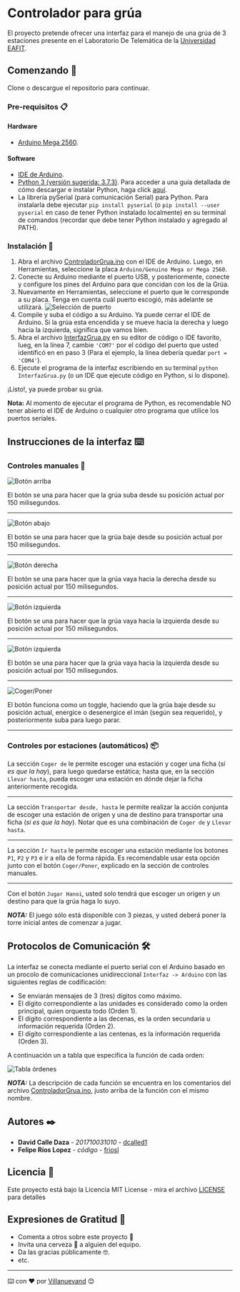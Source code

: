 # Controlador para grúa

El proyecto pretende ofrecer una interfaz para el manejo de una grúa de 3 estaciones presente en el Laboratorio De Telemática de la [Universidad EAFIT](http://www.eafit.edu.co/).

## Comenzando 🚀

Clone o descargue el repositorio para continuar.


### Pre-requisitos 📋

#### Hardware
- [Arduino Mega 2560](https://store.arduino.cc/usa/mega-2560-r3).

#### Software
- [IDE de Arduino](https://www.arduino.cc/en/Main/Software).
- [Python 3 (versión sugerida: 3.7.3)](https://www.python.org/downloads/). Para acceder a una guía detallada de cómo descargar e instalar Python, haga click [aquí](https://es.wikihow.com/instalar-Python).
- La librería pySerial (para comunicación Serial) para Python. Para instalarla debe ejecutar `pip install pyserial` (o `pip install --user pyserial` en caso de tener Python instalado localmente) en su terminal de comandos (recordar que debe tener Python instalado y agregado al PATH).

### Instalación 🔧

1. Abra el archivo [ControladorGrua.ino](ControladorGrua/ControladorGrua.ino) con el IDE de Arduino. Luego, en Herramientas, seleccione la placa `Arduino/Genuino Mega or Mega 2560`.
2. Conecte su Arduino mediante el puerto USB, y posteriormente, conecte y configure los pines del Arduino para que concidan con los de la Grúa.
3. Nuevamente en Herramientas, seleccione el puerto que le corresponde a su placa. Tenga en cuenta cuál puerto escogió, más adelante se utilizará.
![Selección de puerto](https://aprendiendoarduino.files.wordpress.com/2017/05/puerto_arduino1.png)
4. Compile y suba el código a su Arduino. Ya puede cerrar el IDE de Arduino.
Si la grúa esta encendida y se mueve hacia la derecha y luego hacia la izquierda, significa que vamos bien.
5. Abra el archivo [InterfazGrua.py](InterfazGrua.py) en su editor de código o IDE favorito, lueg, en la línea 7, cambie `'COM7'` por el código del puerto que usted identificó en en paso 3 (Para el ejemplo, la línea debería quedar `port = 'COM4'`).
6. Ejecute el programa de la interfaz escribiendo en su terminal `python InterfazGrua.py` (o un IDE que ejecute código en Python, si lo dispone).

¡Listo!, ya puede probar su grúa.

**Nota:** Al momento de ejecutar el programa de Python, es recomendable NO tener abierto el IDE de Arduino o cualquier otro programa que utilice los puertos seriales.

## Instrucciones de la interfaz ⌨️

### Controles manuales ️🔩

![Botón arriba](resources/flechaarriba.PNG)

El botón se una para hacer que la grúa suba desde su posición actual por 150 milisegundos.

---

![Botón abajo](resources/Flechabajo.PNG)

El botón se una para hacer que la grúa baje desde su posición actual por 150 milisegundos.

---

![Botón derecha](resources/Flechader.PNG)

El botón se una para hacer que la grúa vaya hacia la derecha desde su posición actual por 150 milisegundos.

---

![Botón izquierda](resources/Flechaizq.PNG)

El botón se una para hacer que la grúa vaya hacia la izquierda desde su posición actual por 150 milisegundos.

---

![Botón izquierda](resources/Flechaizq.PNG)

El botón se una para hacer que la grúa vaya hacia la izquierda desde su posición actual por 150 milisegundos.

---

![Coger/Poner](resources/rayo.png) 

El botón funciona como un toggle, haciendo que la grúa baje desde su posición actual, energice o desenergice el imán (según sea requerido), y posteriormente suba para luego parar.

---

### Controles por estaciones (automáticos) 📦

La sección `Coger de` le permite escoger una estación y coger una ficha (_si es que la hay_), para luego quedarse estática; hasta que, en la sección `Llevar hasta`, pueda escoger una estación en dónde dejar la ficha anteriormente recogida.

---

La sección `Transportar desde, hasta` le permite realizar la acción conjunta de escoger una estación de origen y una de destino para transportar una ficha (_si es que la hay_). Notar que es una combinación de `Coger de` y `Llevar hasta`.

---

La sección `Ir hasta` le permite escoger una estación mediante los botones `P1`, `P2` y `P3` e ir a ella de forma rápida. Es recomendable usar esta opción junto con el botón `Coger/Poner`, explicado en la sección de controles manuales.

---

Con el botón `Jugar Hanoi`, usted solo tendrá que escoger un origen y un destino para que la grúa haga lo suyo. 

___NOTA:___ El juego sólo está disponible con 3 piezas, y usted deberá poner la torre inicial antes de comenzar a jugar.

## Protocolos de Comunicación 🛠️

La interfaz se conecta mediante el puerto serial con el Arduino basado en un procolo de comunicaciones unidireccional `Interfaz -> Arduino` con las siguientes reglas de codificación:

- Se enviarán mensajes de 3 (tres) dígitos como máximo.
- El dígito correspondiente a las unidades es considerado como la orden principal, quien orquesta todo (Orden 1).
- El dígito correspondiente a las decenas, es la orden secundaria u información requerida (Orden 2).
- El dígito correspondiente a las centenas, es la información requerida (Orden 3).

A continuación un a tabla que especifica la función de cada orden:

![Tabla órdenes](resources/instrucciones.png)

___NOTA:___ La descripción de cada función se encuentra en los comentarios del archivo [ControladorGrua.ino](ControladorGrua/ControladorGrua.ino), justo arriba de la función con el mismo nombre.



## Autores ✒️

* **David Calle Daza** - *201710031010* - [dcalled1](https://github.com/dcalled1)
* **Felipe Ríos Lopez** - *código* - [friosl](https://github.com/friosl)
 

## Licencia 📄

Este proyecto está bajo la Licencia MIT License - mira el archivo [LICENSE](LICENSE) para detalles

## Expresiones de Gratitud 🎁

* Comenta a otros sobre este proyecto 📢
* Invita una cerveza 🍺 a alguien del equipo. 
* Da las gracias públicamente 🤓.
* etc.

---
⌨️ con ❤️ por [Villanuevand](https://github.com/Villanuevand) 😊